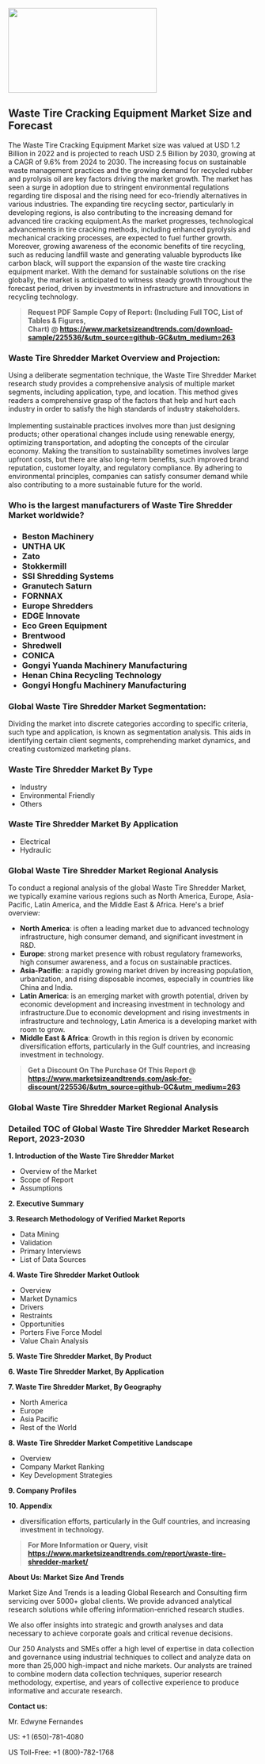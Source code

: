 <p><img class="alignnone size-medium wp-image-20088" src="https://ffe5etoiles.com/wp-content/uploads/2024/12/MST1-300x171.png" alt="" width="300" height="171" /></p><h2>Waste Tire Cracking Equipment Market Size and Forecast</h2><p>The Waste Tire Cracking Equipment Market size was valued at USD 1.2 Billion in 2022 and is projected to reach USD 2.5 Billion by 2030, growing at a CAGR of 9.6% from 2024 to 2030. The increasing focus on sustainable waste management practices and the growing demand for recycled rubber and pyrolysis oil are key factors driving the market growth. The market has seen a surge in adoption due to stringent environmental regulations regarding tire disposal and the rising need for eco-friendly alternatives in various industries. The expanding tire recycling sector, particularly in developing regions, is also contributing to the increasing demand for advanced tire cracking equipment.As the market progresses, technological advancements in tire cracking methods, including enhanced pyrolysis and mechanical cracking processes, are expected to fuel further growth. Moreover, growing awareness of the economic benefits of tire recycling, such as reducing landfill waste and generating valuable byproducts like carbon black, will support the expansion of the waste tire cracking equipment market. With the demand for sustainable solutions on the rise globally, the market is anticipated to witness steady growth throughout the forecast period, driven by investments in infrastructure and innovations in recycling technology.</p></p><blockquote id="" class=""><strong>Request PDF Sample Copy of Report: (Including Full TOC, List of Tables &amp; Figures, Chart)&nbsp;@&nbsp;<strong><a href="https://www.marketsizeandtrends.com/download-sample/225536/&utm_source=github-GC&utm_medium=263" target="_blank">https://www.marketsizeandtrends.com/download-sample/225536/&utm_source=github-GC&utm_medium=263</a></strong></strong></blockquote><h3 id="" class="">Waste Tire Shredder Market&nbsp;Overview and Projection:</h3><p id="" class="">Using a deliberate segmentation technique, the Waste Tire Shredder Market research study provides a comprehensive analysis of multiple market segments, including application, type, and location. This method gives readers a comprehensive grasp of the factors that help and hurt each industry in order to satisfy the high standards of industry stakeholders. <br /> <br />Implementing sustainable practices involves more than just designing products; other operational changes include using renewable energy, optimizing transportation, and adopting the concepts of the circular economy. Making the transition to sustainability sometimes involves large upfront costs, but there are also long-term benefits, such improved brand reputation, customer loyalty, and regulatory compliance. By adhering to environmental principles, companies can satisfy consumer demand while also contributing to a more sustainable future for the world.</p><h3 id="" class="">Who is the largest manufacturers of&nbsp;Waste Tire Shredder Market worldwide?</h3><h3 class=""><p><ul><li>Beston Machinery </li><li> UNTHA UK </li><li> Zato </li><li> Stokkermill </li><li> SSI Shredding Systems </li><li> Granutech Saturn </li><li> FORNNAX </li><li> Europe Shredders </li><li> EDGE Innovate </li><li> Eco Green Equipment </li><li> Brentwood </li><li> Shredwell </li><li> CONICA </li><li> Gongyi Yuanda Machinery Manufacturing </li><li> Henan China Recycling Technology </li><li> Gongyi Hongfu Machinery Manufacturing</li></ul></p></h3><h3 id="" class="">Global&nbsp;Waste Tire Shredder Market Segmentation:</h3><p id="" class="">Dividing the market into discrete categories according to specific criteria, such type and application, is known as segmentation analysis. This aids in identifying certain client segments, comprehending market dynamics, and creating customized marketing plans.</p><h3 id="" class="">Waste Tire Shredder Market&nbsp;By Type</h3><p><p><ul><li>Industry</li><li> Environmental Friendly</li><li> Others</p></li></ul></p></p><h3 id="" class="">Waste Tire Shredder Market&nbsp;By Application</h3><p class=""><p><ul><li>Electrical</li><li> Hydraulic</li></ul></p></p><h3 id="" class="">Global Waste Tire Shredder Market Regional Analysis</h3><p id="" class="">To conduct a regional analysis of the global Waste Tire Shredder Market, we typically examine various regions such as North America, Europe, Asia-Pacific, Latin America, and the Middle East &amp; Africa. Here's a brief overview:</p><ul><li><strong>North America</strong>: is often a leading market due to advanced technology infrastructure, high consumer demand, and significant investment in R&amp;D.</li><li><strong>Europe</strong>: strong market presence with robust regulatory frameworks, high consumer awareness, and a focus on sustainable practices.</li><li><strong>Asia-Pacific</strong>: a rapidly growing market driven by increasing population, urbanization, and rising disposable incomes, especially in countries like China and India.</li><li><strong>Latin America</strong>: is an emerging market with growth potential, driven by economic development and increasing investment in technology and infrastructure.Due to economic development and rising investments in infrastructure and technology, Latin America is a developing market with room to grow.</li><li><strong>Middle East &amp; Africa</strong>: Growth in this region is driven by economic diversification efforts, particularly in the Gulf countries, and increasing investment in technology.</li></ul><blockquote id="" class=""><strong>Get a Discount On The Purchase Of This Report @ <strong><a href="https://www.marketsizeandtrends.com/ask-for-discount/225536/&utm_source=github-GC&utm_medium=263" target="_blank">https://www.marketsizeandtrends.com/ask-for-discount/225536/&utm_source=github-GC&utm_medium=263</a></strong></strong></blockquote><h3 id="" class="">Global Waste Tire Shredder Market Regional Analysis</h3><h3 id="" class="">Detailed TOC of Global Waste Tire Shredder Market Research Report, 2023-2030</h3><p id="" class=""><strong>1. Introduction of the Waste Tire Shredder Market</strong></p><ul><li>Overview of the Market</li><li>Scope of Report</li><li>Assumptions</li></ul><p id="" class=""><strong>2. Executive Summary</strong></p><p id="" class=""><strong>3. Research Methodology of Verified Market Reports</strong></p><ul><li>Data Mining</li><li>Validation</li><li>Primary Interviews</li><li>List of Data Sources</li></ul><p id="" class=""><strong>4. Waste Tire Shredder Market Outlook</strong></p><ul><li>Overview</li><li>Market Dynamics</li><li>Drivers</li><li>Restraints</li><li>Opportunities</li><li>Porters Five Force Model</li><li>Value Chain Analysis</li></ul><p id="" class=""><strong>5. Waste Tire Shredder Market, By Product</strong></p><p id="" class=""><strong>6. Waste Tire Shredder Market, By Application</strong></p><p id="" class=""><strong>7. Waste Tire Shredder Market, By Geography</strong></p><ul><li>North America</li><li>Europe</li><li>Asia Pacific</li><li>Rest of the World</li></ul><p id="" class=""><strong>8. Waste Tire Shredder Market Competitive Landscape</strong></p><ul><li>Overview</li><li>Company Market Ranking</li><li>Key Development Strategies</li></ul><p id="" class=""><strong>9. Company Profiles</strong></p><p id="" class=""><strong>10. Appendix</strong></p><ul><li>diversification efforts, particularly in the Gulf countries, and increasing investment in technology.</li></ul><blockquote id="" class=""><strong>For More Information or Query, visit <strong><strong><a href="https://www.marketsizeandtrends.com/report/waste-tire-shredder-market/" target="_blank">https://www.marketsizeandtrends.com/report/waste-tire-shredder-market/</a></strong></strong></strong></blockquote><p id="" class=""><strong>About Us: Market Size And Trends</strong></p><p id="" class="">Market Size And Trends is a leading Global Research and Consulting firm servicing over 5000+ global clients. We provide advanced analytical research solutions while offering information-enriched research studies.</p><p id="" class="">We also offer insights into strategic and growth analyses and data necessary to achieve corporate goals and critical revenue decisions.</p><p id="" class="">Our 250 Analysts and SMEs offer a high level of expertise in data collection and governance using industrial techniques to collect and analyze data on more than 25,000 high-impact and niche markets. Our analysts are trained to combine modern data collection techniques, superior research methodology, expertise, and years of collective experience to produce informative and accurate research.</p><p id="" class=""><strong>Contact us:</strong></p><p id="" class="">Mr. Edwyne Fernandes</p><p id="" class="">US: +1 (650)-781-4080</p><p id="" class="">US Toll-Free: +1 (800)-782-1768</p>

